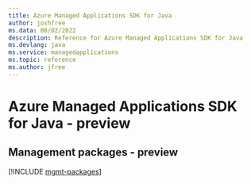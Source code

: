 ```yaml
---
title: Azure Managed Applications SDK for Java
author: joshfree
ms.data: 08/02/2022
description: Reference for Azure Managed Applications SDK for Java
ms.devlang: java
ms.service: managedapplications
ms.topic: reference
ms.author: jfree
---
```

# Azure Managed Applications SDK for Java - preview

## Management packages - preview
[!INCLUDE [mgmt-packages](managed-applications-mgmt-index.md)]